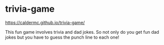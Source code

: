 # trivia-game

https://caldermc.github.io/trivia-game/

This fun game involves trivia and dad jokes. So not only do you get fun dad jokes but you have to guess the punch line to each one!
